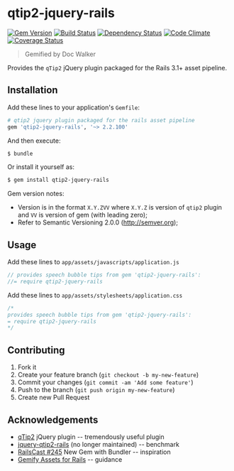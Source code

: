 # qtip2-jquery-rails
[![Gem Version](https://badge.fury.io/rb/qtip2-jquery-rails.png)](http://badge.fury.io/rb/qtip2-jquery-rails)
[![Build Status](https://travis-ci.org/jhx/gem-qtip2-jquery-rails.png?branch=master)](https://travis-ci.org/jhx/gem-qtip2-jquery-rails)
[![Dependency Status](https://gemnasium.com/jhx/gem-qtip2-jquery-rails.png)](https://gemnasium.com/jhx/gem-qtip2-jquery-rails)
[![Code Climate](https://codeclimate.com/github/jhx/gem-qtip2-jquery-rails.png)](https://codeclimate.com/github/jhx/gem-qtip2-jquery-rails)
[![Coverage Status](https://coveralls.io/repos/jhx/gem-qtip2-jquery-rails/badge.png)](https://coveralls.io/r/jhx/gem-qtip2-jquery-rails)

> Gemified by Doc Walker

Provides the `qTip2` jQuery plugin packaged for the Rails 3.1+ asset pipeline.

## Installation

Add these lines to your application's `Gemfile`:

```rb
# qtip2 jquery plugin packaged for the rails asset pipeline
gem 'qtip2-jquery-rails', '~> 2.2.100'
```

And then execute:

```sh
$ bundle
```

Or install it yourself as:

```sh
$ gem install qtip2-jquery-rails
```

Gem version notes:

- Version is in the format `X.Y.ZVV` where `X.Y.Z` is version of `qtip2` plugin and `VV` is version of gem (with leading zero);
- Refer to Semantic Versioning 2.0.0 (http://semver.org);

## Usage

Add these lines to `app/assets/javascripts/application.js`

```js
// provides speech bubble tips from gem 'qtip2-jquery-rails':
//= require qtip2-jquery-rails
```

Add these lines to `app/assets/stylesheets/application.css`

```css
/*
provides speech bubble tips from gem 'qtip2-jquery-rails':
= require qtip2-jquery-rails
*/
```

## Contributing

1. Fork it
2. Create your feature branch (`git checkout -b my-new-feature`)
3. Commit your changes (`git commit -am 'Add some feature'`)
4. Push to the branch (`git push origin my-new-feature`)
5. Create new Pull Request

## Acknowledgements

- [qTip2](http://qtip2.com) jQuery plugin -- tremendously useful plugin
- [jquery-qtip2-rails](https://github.com/tkrotoff/jquery-qtip2-rails/) (no longer maintained) -- benchmark
- [RailsCast #245](http://railscasts.com/episodes/245-new-gem-with-bundler) New Gem with Bundler -- inspiration
- [Gemify Assets for Rails](http://prioritized.net/blog/gemify-assets-for-rails/) -- guidance